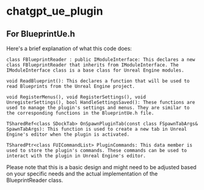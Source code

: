 # chatgpt_ue_plugin

## For BlueprintUe.h 
Here's a brief explanation of what this code does:

    class FBlueprintReader : public IModuleInterface: This declares a new class FBlueprintReader that inherits from IModuleInterface. The IModuleInterface class is a base class for Unreal Engine modules.

    void ReadBlueprint(): This declares a function that will be used to read Blueprints from the Unreal Engine project.

    void RegisterMenus(), void RegisterSettings(), void UnregisterSettings(), bool HandleSettingsSaved(): These functions are used to manage the plugin's settings and menus. They are similar to the corresponding functions in the BlueprintUe.h file.

    TSharedRef<class SDockTab> OnSpawnPluginTab(const class FSpawnTabArgs& SpawnTabArgs): This function is used to create a new tab in Unreal Engine's editor when the plugin is activated.

    TSharedPtr<class FUICommandList> PluginCommands: This data member is used to store the plugin's commands. These commands can be used to interact with the plugin in Unreal Engine's editor.

Please note that this is a basic design and might need to be adjusted based on your specific needs and the actual implementation of the BlueprintReader class.
